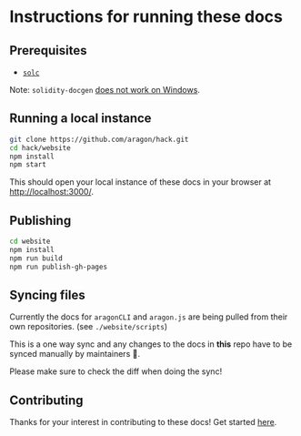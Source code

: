 # Instructions for running these docs

## Prerequisites

- [`solc`](https://github.com/ethereum/solidity/releases)

Note: `solidity-docgen` [does not work on Windows](https://github.com/OpenZeppelin/solidity-docgen/issues/22).

## Running a local instance

```sh
git clone https://github.com/aragon/hack.git
cd hack/website
npm install
npm start
```

This should open your local instance of these docs in your browser at <http://localhost:3000/>.

## Publishing

```sh
cd website
npm install
npm run build
npm run publish-gh-pages
```

## Syncing files

Currently the docs for `aragonCLI` and `aragon.js` are being pulled from their own repositories.
(see `./website/scripts`)

This is a one way sync and any changes to the docs in **this** repo have to be synced manually by
maintainers 🤔.

Please make sure to check the diff when doing the sync!

## Contributing

Thanks for your interest in contributing to these docs!
Get started [here](https://github.com/aragon/hack/blob/master/CONTRIBUTING.md).
